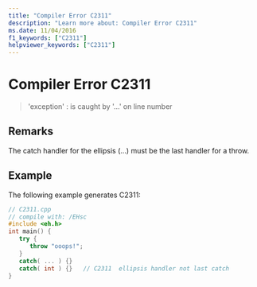 ```yaml
---
title: "Compiler Error C2311"
description: "Learn more about: Compiler Error C2311"
ms.date: 11/04/2016
f1_keywords: ["C2311"]
helpviewer_keywords: ["C2311"]
---
```

# Compiler Error C2311

> 'exception' : is caught by '...' on line number

## Remarks

The catch handler for the ellipsis (...) must be the last handler for a throw.

## Example

The following example generates C2311:

```cpp
// C2311.cpp
// compile with: /EHsc
#include <eh.h>
int main() {
   try {
      throw "ooops!";
   }
   catch( ... ) {}
   catch( int ) {}   // C2311  ellipsis handler not last catch
}
```
